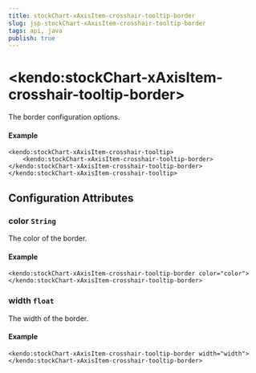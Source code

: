 ```yaml
---
title: stockChart-xAxisItem-crosshair-tooltip-border
slug: jsp-stockChart-xAxisItem-crosshair-tooltip-border
tags: api, java
publish: true
---
```


# \<kendo:stockChart-xAxisItem-crosshair-tooltip-border\>

The border configuration options.

#### Example
    <kendo:stockChart-xAxisItem-crosshair-tooltip>
        <kendo:stockChart-xAxisItem-crosshair-tooltip-border></kendo:stockChart-xAxisItem-crosshair-tooltip-border>
    </kendo:stockChart-xAxisItem-crosshair-tooltip>

## Configuration Attributes

### color `String`

The color of the border.

#### Example
    <kendo:stockChart-xAxisItem-crosshair-tooltip-border color="color">
    </kendo:stockChart-xAxisItem-crosshair-tooltip-border>

### width `float`

The width of the border.

#### Example
    <kendo:stockChart-xAxisItem-crosshair-tooltip-border width="width">
    </kendo:stockChart-xAxisItem-crosshair-tooltip-border>

 
